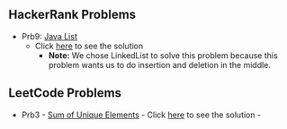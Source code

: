 ## HackerRank Problems

- Prb9: [Java List](https://www.hackerrank.com/challenges/java-list/problem?isFullScreen=true) 
   - Click [here](./HRPrb9.java) to see the solution
       - **Note:** We chose LinkedList to solve this problem because this problem wants us to do insertion and deletion in the middle.

## LeetCode Problems

- Prb3 - [Sum of Unique Elements](https://leetcode.com/problems/sum-of-unique-elements/) 
       - Click [here](./LCPrb3.java) to see the solution
       - 
